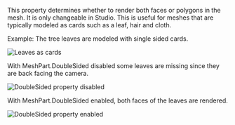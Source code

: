This property determines whether to render both faces or polygons in the
mesh. It is only changeable in Studio. This is useful for meshes that are
typically modeled as cards such as a leaf, hair and cloth.

Example: The tree leaves are modeled with single sided cards.

![Leaves as cards](https://prod.docsiteassets.roblox.com/assets/legacy/MeshPartsAsCards.png)

With MeshPart.DoubleSided disabled some leaves are missing since they are
back facing the camera.

![DoubleSided property disabled](https://prod.docsiteassets.roblox.com/assets/legacy/DoubleSidedOff.png)

With MeshPart.DoubleSided enabled, both faces of the leaves are rendered.

![DoubleSided property enabled](https://prod.docsiteassets.roblox.com/assets/legacy/DoubleSidedOn.png)